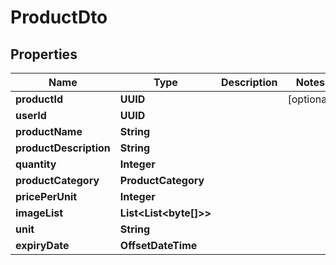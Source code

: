 

# ProductDto

## Properties

Name | Type | Description | Notes
------------ | ------------- | ------------- | -------------
**productId** | **UUID** |  |  [optional]
**userId** | **UUID** |  | 
**productName** | **String** |  | 
**productDescription** | **String** |  | 
**quantity** | **Integer** |  | 
**productCategory** | **ProductCategory** |  | 
**pricePerUnit** | **Integer** |  | 
**imageList** | **List&lt;List&lt;byte[]&gt;&gt;** |  | 
**unit** | **String** |  | 
**expiryDate** | **OffsetDateTime** |  | 



